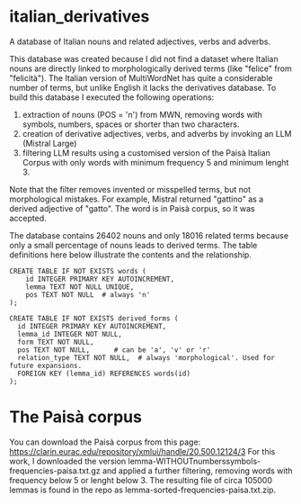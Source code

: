 # italian_derivatives
A database of Italian nouns and related adjectives, verbs and adverbs.

This database was created because I did not find a dataset where Italian nouns are directly linked to morphologically derived terms (like "felice" from "felicità").
The Italian version of MultiWordNet has quite a considerable number of terms, but unlike English it lacks the derivatives database.
To build this database I executed the following operations:

1) extraction of nouns (POS = 'n') from MWN, removing words with symbols, numbers, spaces or shorter than two characters.
2) creation of derivative adjectives, verbs, and adverbs by invoking an LLM (Mistral Large)
3) filtering LLM results using a customised version of the Paisà Italian Corpus with only words with minimum frequency 5 and minimum lenght 3.

Note that the filter removes invented or misspelled terms, but not morphological mistakes. For example, Mistral returned "gattino" as a derived adjective of "gatto". The word is in Paisà corpus, so it was accepted.

The database contains 26402 nouns and only 18016 related terms because only a small percentage of nouns leads to derived terms.
The table definitions here below illustrate the contents and the relationship.

    CREATE TABLE IF NOT EXISTS words (
        id INTEGER PRIMARY KEY AUTOINCREMENT,
        lemma TEXT NOT NULL UNIQUE,
        pos TEXT NOT NULL  # always 'n'
    );

    CREATE TABLE IF NOT EXISTS derived_forms (
      id INTEGER PRIMARY KEY AUTOINCREMENT,
      lemma_id INTEGER NOT NULL,
      form TEXT NOT NULL,
      pos TEXT NOT NULL,      # can be 'a', 'v' or 'r'
      relation_type TEXT NOT NULL,  # always 'morphological'. Used for future expansions.
      FOREIGN KEY (lemma_id) REFERENCES words(id)
    );

# The Paisà corpus
You can download the Paisà corpus from this page: https://clarin.eurac.edu/repository/xmlui/handle/20.500.12124/3
For this work, I downloaded the version lemma-WITHOUTnumberssymbols-frequencies-paisa.txt.gz and applied a further filtering, removing words with frequency below 5 or lenght below 3. The resulting file of circa 105000 lemmas is found in the repo as lemma-sorted-frequencies-paisa.txt.zip.
